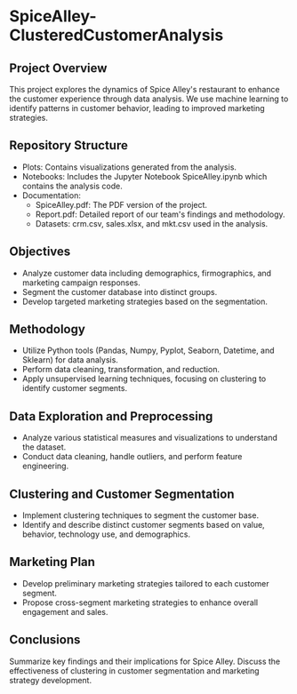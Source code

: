 # SpiceAlley-ClusteredCustomerAnalysis

## Project Overview

This project explores the dynamics of Spice Alley's restaurant to enhance the customer experience through data analysis. We use machine learning to identify patterns in customer behavior, leading to improved marketing strategies.

## Repository Structure

- Plots: Contains visualizations generated from the analysis.
- Notebooks: Includes the Jupyter Notebook SpiceAlley.ipynb which contains the analysis code.
- Documentation:
  - SpiceAlley.pdf: The PDF version of the project.
  - Report.pdf: Detailed report of our team's findings and methodology.
  - Datasets: crm.csv, sales.xlsx, and mkt.csv used in the analysis.

## Objectives

- Analyze customer data including demographics, firmographics, and marketing campaign responses.
- Segment the customer database into distinct groups.
- Develop targeted marketing strategies based on the segmentation.

## Methodology

- Utilize Python tools (Pandas, Numpy, Pyplot, Seaborn, Datetime, and Sklearn) for data analysis.
- Perform data cleaning, transformation, and reduction.
- Apply unsupervised learning techniques, focusing on clustering to identify customer segments.

## Data Exploration and Preprocessing

- Analyze various statistical measures and visualizations to understand the dataset.
- Conduct data cleaning, handle outliers, and perform feature engineering.

## Clustering and Customer Segmentation

- Implement clustering techniques to segment the customer base.
- Identify and describe distinct customer segments based on value, behavior, technology use, and demographics.

## Marketing Plan

- Develop preliminary marketing strategies tailored to each customer segment.
- Propose cross-segment marketing strategies to enhance overall engagement and sales.

## Conclusions

Summarize key findings and their implications for Spice Alley.
Discuss the effectiveness of clustering in customer segmentation and marketing strategy development.
